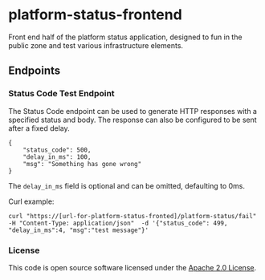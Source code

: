 
# platform-status-frontend

Front end half of the platform status application, designed to fun in the public zone and test various infrastructure elements.

## Endpoints

### Status Code Test Endpoint

The Status Code endpoint can be used to generate HTTP responses with a specified status and body.
The response can also be configured to be sent after a fixed delay.

```
{
    "status_code": 500,
    "delay_in_ms": 100,
    "msg": "Something has gone wrong" 
}
```

The `delay_in_ms` field is optional and can be omitted, defaulting to 0ms.

Curl example:

```
curl "https://[url-for-platform-status-fronted]/platform-status/fail"  -H "Content-Type: application/json"  -d '{"status_code": 499, "delay_in_ms":4, "msg":"test message"}'
```


### License

This code is open source software licensed under the [Apache 2.0 License]("http://www.apache.org/licenses/LICENSE-2.0.html").
